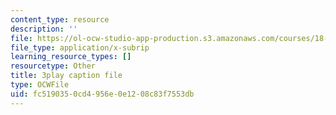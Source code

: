 ```yaml
---
content_type: resource
description: ''
file: https://ol-ocw-studio-app-production.s3.amazonaws.com/courses/18-s997-introduction-to-matlab-programming-fall-2011/fc5190350cd4956e0e1208c83f7553db_8wiIV-NfYwc.srt
file_type: application/x-subrip
learning_resource_types: []
resourcetype: Other
title: 3play caption file
type: OCWFile
uid: fc519035-0cd4-956e-0e12-08c83f7553db
---
```

